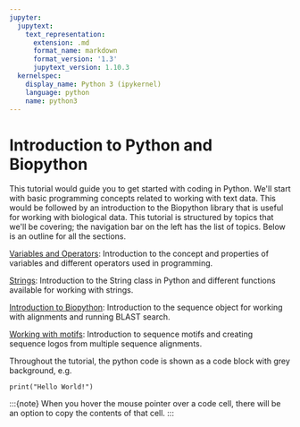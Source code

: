 ```yaml
---
jupyter:
  jupytext:
    text_representation:
      extension: .md
      format_name: markdown
      format_version: '1.3'
      jupytext_version: 1.10.3
  kernelspec:
    display_name: Python 3 (ipykernel)
    language: python
    name: python3
---
```


<!-- #region -->
# Introduction to Python and Biopython


This tutorial would guide you to get started with coding in Python. We'll start with basic programming concepts related to working with text data. This would be followed by an introduction to the Biopython library that is useful for working with biological data. This tutorial is structured by topics that we'll be covering; the navigation bar on the left has the list of topics. Below is an outline for all the sections.


[Variables and Operators](Variables_Operators.ipynb): Introduction to the concept and properties of variables and different operators used in programming.


[Strings](Strings.ipynb): Introduction to the String class in Python and different functions available for working with strings.

[Introduction to Biopython](BioPython_Intro.ipynb): Introduction to the sequence object for working with alignments and running BLAST search.

[Working with motifs](Motif_analysis.ipynb): Introduction to sequence motifs and creating sequence logos from multiple sequence alignments.


Throughout the tutorial, the python code is shown as a code block with grey background, e.g.

```
print("Hello World!")
```

:::{note}
When you hover the mouse pointer over a code cell, there will be an option to copy the contents of that cell.
:::


<!-- #endregion -->
